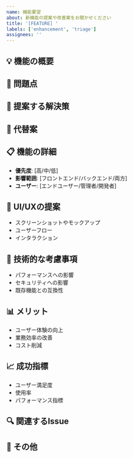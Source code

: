 ```yaml
---
name: 機能要望
about: 新機能の提案や改善案をお聞かせください
title: '[FEATURE] '
labels: ['enhancement', 'triage']
assignees: ''
---
```


## 💡 機能の概要
<!-- 新機能の簡潔で明確な説明 -->

## 🎯 問題点
<!-- 現在のシステムの課題や不便な点 -->

## 💭 提案する解決策
<!-- 新機能による解決方法の説明 -->

## 🔄 代替案
<!-- 他の解決方法があれば記載 -->

## 📋 機能の詳細
<!-- 新機能の詳細な仕様 -->
- **優先度**: [高/中/低]
- **影響範囲**: [フロントエンド/バックエンド/両方]
- **ユーザー**: [エンドユーザー/管理者/開発者]

## 🎨 UI/UXの提案
<!-- UI/UXの改善案があれば記載 -->
- スクリーンショットやモックアップ
- ユーザーフロー
- インタラクション

## 🔧 技術的な考慮事項
<!-- 実装時の技術的な考慮事項 -->
- パフォーマンスへの影響
- セキュリティへの影響
- 既存機能との互換性

## 📊 メリット
<!-- この機能を実装することで得られるメリット -->
- ユーザー体験の向上
- 業務効率の改善
- コスト削減

## 📈 成功指標
<!-- 機能の成功を測る指標 -->
- ユーザー満足度
- 使用率
- パフォーマンス指標

## 🔍 関連するIssue
<!-- 関連する既存のIssueがあれば記載 -->

## 📝 その他
<!-- その他の情報やコンテキスト --> 